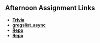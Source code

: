 ## Afternoon Assignment Links

* **[Trivia](https://github.com/DavidLiamB/Trivia)**
* **[gregslist_async](https://github.com/DavidLiamB/gregslist_async)**
* **[Repo](https://github.com/DavidLiamB/<ASSIGNMENT_REPO>)**
* **[Repo](https://github.com/DavidLiamB/<ASSIGNMENT_REPO>)**
